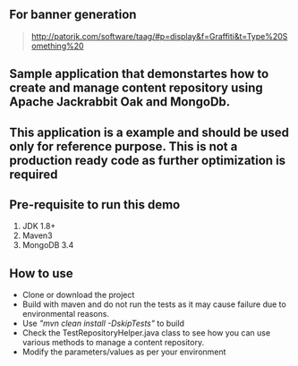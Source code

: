 ## For banner generation 
>http://patorjk.com/software/taag/#p=display&f=Graffiti&t=Type%20Something%20

## Sample application that demonstartes how to create and manage content repository using Apache Jackrabbit Oak and MongoDb.
## This application is a example and should be used only for reference purpose. This is not a production ready code as further optimization is required

## Pre-requisite to run this demo

1.	JDK 1.8+
1.   Maven3 
1.   MongoDB 3.4 

## How to use
*   Clone or download the project
*   Build with maven and do not run the tests as it may cause failure due to environmental reasons. 
*   Use *"mvn clean install -DskipTests"* to build
*   Check the TestRepositoryHelper.java class to see how you can use various methods to manage a  content repository.
*    Modify the parameters/values as per your environment
